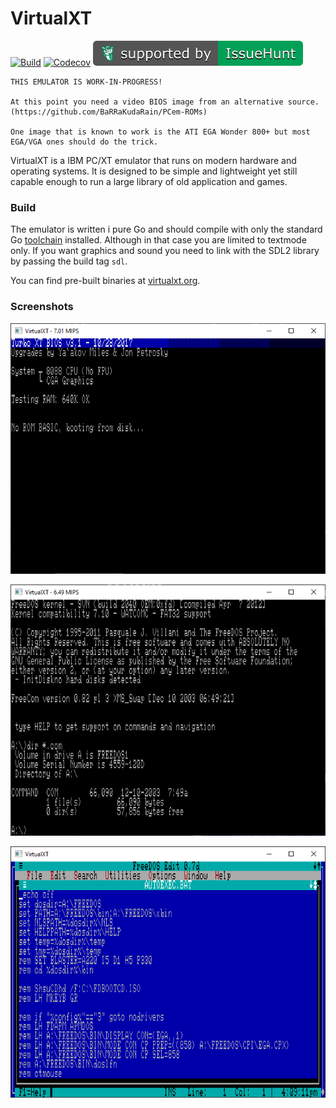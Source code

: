 # VirtualXT

[![Build](https://travis-ci.com/andreas-jonsson/virtualxt.svg?branch=master)](https://travis-ci.com/andreas-jonsson/virtualxt)
[![Codecov](https://codecov.io/gh/andreas-jonsson/virtualxt/branch/master/graph/badge.svg)](https://codecov.io/gh/andreas-jonsson/virtualxt)
[![Support](https://github.com/BoostIO/issuehunt-materials/raw/master/v1/issuehunt-shield-v1.svg)](https://issuehunt.io/r/andreas-jonsson/virtualxt)

```
THIS EMULATOR IS WORK-IN-PROGRESS!

At this point you need a video BIOS image from an alternative source.
(https://github.com/BaRRaKudaRain/PCem-ROMs)

One image that is known to work is the ATI EGA Wonder 800+ but most EGA/VGA ones should do the trick.
```

VirtualXT is a IBM PC/XT emulator that runs on modern hardware and operating systems.
It is designed to be simple and lightweight yet still capable enough to run a large
library of old application and games.

### Build

The emulator is written i pure Go and should compile with only the standard
Go [toolchain](https://golang.org/dl/) installed. Although in that case you are limited to textmode only.
If you want graphics and sound you need to link with the SDL2 library by passing the build tag ```sdl```.

You can find pre-built binaries at [virtualxt.org](https://virtualxt.org).

### Screenshots

![bios screenshot](doc/screenshots/bios.PNG)

![freedos screenshot](doc/screenshots/freedos.PNG)

![edit screenshot](doc/screenshots/edit.PNG)